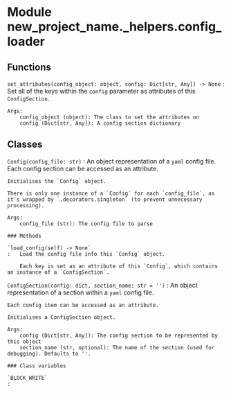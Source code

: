 Module new_project_name._helpers.config_loader
==============================================

Functions
---------

    
`set_attributes(config_object: object, config: Dict[str, Any]) ‑> None`
:   Set all of the keys within the `config` parameter as attributes of this `ConfigSection`.
    
    Args:
        config_object (object): The class to set the attributes on
        config (Dict[str, Any]): A config section dictionary

Classes
-------

`Config(config_file: str)`
:   An object representation of a `yaml` config file. Each config section can be accessed as an attribute.
    
    Initialises the `Config` object.
    
    There is only one instance of a `Config` for each `config_file`, as
    it's wrapped by `.decorators.singleton` (to prevent unnecessary processing).
    
    Args:
        config_file (str): The config file to parse

    ### Methods

    `load_config(self) ‑> None`
    :   Load the config file info this `Config` object.
        
        Each key is set as an attribute of this `Config`, which contains an instance of a `ConfigSection`.

`ConfigSection(config: dict, section_name: str = '')`
:   An object representation of a section within a `yaml` config file.
    
    Each config item can be accessed as an attribute.
    
    Initialises a ConfigSection object.
    
    Args:
        config (Dict[str, Any]): The config section to be represented by this object
        section_name (str, optional): The name of the section (used for debugging). Defaults to ''.

    ### Class variables

    `BLOCK_WRITE`
    :